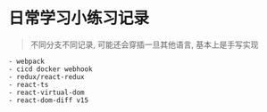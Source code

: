 # 日常学习小练习记录
> 不同分支不同记录, 可能还会穿插一旦其他语言, 基本上是手写实现    

    - webpack
    - cicd docker webhook
    - redux/react-redux
    - react-ts
    - react-virtual-dom
    - react-dom-diff v15

